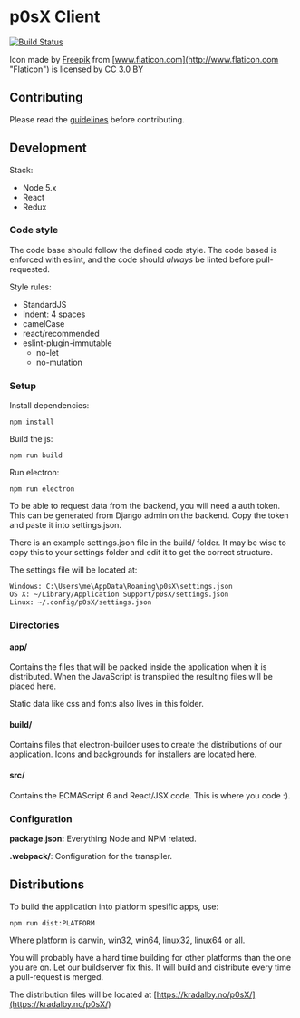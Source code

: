 # p0sX Client
[![Build Status](https://drone.fap.no/api/badges/nuxis/p0sX-client/status.svg)](https://drone.fap.no/nuxis/p0sX-client)

Icon made by [Freepik](http://www.freepik.com "Freepik") from [www.flaticon.com](http://www.flaticon.com "Flaticon") is licensed by [CC 3.0 BY](http://creativecommons.org/licenses/by/3.0/ "Creative Commons BY 3.0")

## Contributing

Please read the [guidelines](https://github.com/nuxis/p0sX-client/blob/master/.github/CONTRIBUTING.md) before contributing.

## Development
Stack:

- Node 5.x
- React
- Redux

### Code style
The code base should follow the defined code style. The code based is enforced with eslint, and the code should _always_ be linted before pull-requested.

Style rules:

- StandardJS
- Indent: 4 spaces
- camelCase
- react/recommended
- eslint-plugin-immutable
    - no-let
    - no-mutation

### Setup

Install dependencies:

    npm install

Build the js:

    npm run build

Run electron:

    npm run electron

To be able to request data from the backend, you will need a auth token. This can be generated from Django admin on the backend. Copy the token and paste it into settings.json.

There is an example settings.json file in the build/ folder. It may be wise to copy this to your settings folder and edit it to get the correct structure.

The settings file will be located at:

    Windows: C:\Users\me\AppData\Roaming\p0sX\settings.json
    OS X: ~/Library/Application Support/p0sX/settings.json
    Linux: ~/.config/p0sX/settings.json

### Directories

#### app/
Contains the files that will be packed inside the application when it is distributed. When the JavaScript is transpiled the resulting files will be placed here.

Static data like css and fonts also lives in this folder.

#### build/
Contains files that electron-builder uses to create the distributions of our application. Icons and backgrounds for installers are located here.

#### src/
Contains the ECMAScript 6 and React/JSX code. This is where you code :).

### Configuration

**package.json:** Everything Node and NPM related.

**.webpack/**: Configuration for the transpiler.

## Distributions

To build the application into platform spesific apps, use:

    npm run dist:PLATFORM

Where platform is darwin, win32, win64, linux32, linux64 or all.

You will probably have a hard time building for other platforms than the one you are on. Let our buildserver fix this. It will build and distribute every time a pull-request is merged.

The distribution files will be located at [https://kradalby.no/p0sX/](https://kradalby.no/p0sX/)
